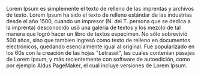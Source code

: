 Lorem Ipsum es simplemente el texto de relleno de las imprentas y archivos de texto. Lorem Ipsum ha sido el texto de relleno 
estándar de las industrias desde el año 1500, cuando un impresor (N. del T. persona que se dedica a la imprenta) desconocido 
usó una galería de textos y los mezcló de tal manera que logró hacer un libro de textos especimen. No sólo sobrevivió 500 años, 
sino que tambien ingresó como texto de relleno en documentos electrónicos, quedando esencialmente igual al original. 
Fue popularizado en los 60s con la creación de las hojas "Letraset", las cuales contenian pasajes de Lorem Ipsum, y más 
recientemente con software de autoedición, como por ejemplo Aldus PageMaker, el cual incluye versiones de Lorem Ipsum.